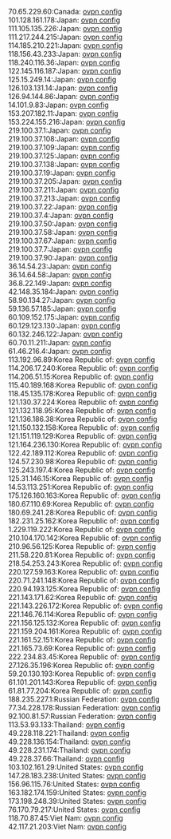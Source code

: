 70.65.229.60:Canada: [ovpn config](vpn/70_65_229_60.ovpn)  
101.128.161.178:Japan: [ovpn config](vpn/101_128_161_178.ovpn)  
111.105.135.226:Japan: [ovpn config](vpn/111_105_135_226.ovpn)  
111.217.244.215:Japan: [ovpn config](vpn/111_217_244_215.ovpn)  
114.185.210.221:Japan: [ovpn config](vpn/114_185_210_221.ovpn)  
118.156.43.233:Japan: [ovpn config](vpn/118_156_43_233.ovpn)  
118.240.116.36:Japan: [ovpn config](vpn/118_240_116_36.ovpn)  
122.145.116.187:Japan: [ovpn config](vpn/122_145_116_187.ovpn)  
125.15.249.14:Japan: [ovpn config](vpn/125_15_249_14.ovpn)  
126.103.131.14:Japan: [ovpn config](vpn/126_103_131_14.ovpn)  
126.94.144.86:Japan: [ovpn config](vpn/126_94_144_86.ovpn)  
14.101.9.83:Japan: [ovpn config](vpn/14_101_9_83.ovpn)  
153.207.182.11:Japan: [ovpn config](vpn/153_207_182_11.ovpn)  
153.224.155.216:Japan: [ovpn config](vpn/153_224_155_216.ovpn)  
219.100.37.1:Japan: [ovpn config](vpn/219_100_37_1.ovpn)  
219.100.37.108:Japan: [ovpn config](vpn/219_100_37_108.ovpn)  
219.100.37.109:Japan: [ovpn config](vpn/219_100_37_109.ovpn)  
219.100.37.125:Japan: [ovpn config](vpn/219_100_37_125.ovpn)  
219.100.37.138:Japan: [ovpn config](vpn/219_100_37_138.ovpn)  
219.100.37.19:Japan: [ovpn config](vpn/219_100_37_19.ovpn)  
219.100.37.205:Japan: [ovpn config](vpn/219_100_37_205.ovpn)  
219.100.37.211:Japan: [ovpn config](vpn/219_100_37_211.ovpn)  
219.100.37.213:Japan: [ovpn config](vpn/219_100_37_213.ovpn)  
219.100.37.22:Japan: [ovpn config](vpn/219_100_37_22.ovpn)  
219.100.37.4:Japan: [ovpn config](vpn/219_100_37_4.ovpn)  
219.100.37.50:Japan: [ovpn config](vpn/219_100_37_50.ovpn)  
219.100.37.58:Japan: [ovpn config](vpn/219_100_37_58.ovpn)  
219.100.37.67:Japan: [ovpn config](vpn/219_100_37_67.ovpn)  
219.100.37.7:Japan: [ovpn config](vpn/219_100_37_7.ovpn)  
219.100.37.90:Japan: [ovpn config](vpn/219_100_37_90.ovpn)  
36.14.54.23:Japan: [ovpn config](vpn/36_14_54_23.ovpn)  
36.14.64.58:Japan: [ovpn config](vpn/36_14_64_58.ovpn)  
36.8.22.149:Japan: [ovpn config](vpn/36_8_22_149.ovpn)  
42.148.35.184:Japan: [ovpn config](vpn/42_148_35_184.ovpn)  
58.90.134.27:Japan: [ovpn config](vpn/58_90_134_27.ovpn)  
59.136.57.185:Japan: [ovpn config](vpn/59_136_57_185.ovpn)  
60.109.152.175:Japan: [ovpn config](vpn/60_109_152_175.ovpn)  
60.129.123.130:Japan: [ovpn config](vpn/60_129_123_130.ovpn)  
60.132.246.122:Japan: [ovpn config](vpn/60_132_246_122.ovpn)  
60.70.11.211:Japan: [ovpn config](vpn/60_70_11_211.ovpn)  
61.46.216.4:Japan: [ovpn config](vpn/61_46_216_4.ovpn)  
113.192.96.89:Korea Republic of: [ovpn config](vpn/113_192_96_89.ovpn)  
114.206.17.240:Korea Republic of: [ovpn config](vpn/114_206_17_240.ovpn)  
114.206.51.15:Korea Republic of: [ovpn config](vpn/114_206_51_15.ovpn)  
115.40.189.168:Korea Republic of: [ovpn config](vpn/115_40_189_168.ovpn)  
118.45.135.178:Korea Republic of: [ovpn config](vpn/118_45_135_178.ovpn)  
121.130.37.224:Korea Republic of: [ovpn config](vpn/121_130_37_224.ovpn)  
121.132.118.95:Korea Republic of: [ovpn config](vpn/121_132_118_95.ovpn)  
121.136.186.38:Korea Republic of: [ovpn config](vpn/121_136_186_38.ovpn)  
121.150.132.158:Korea Republic of: [ovpn config](vpn/121_150_132_158.ovpn)  
121.151.119.129:Korea Republic of: [ovpn config](vpn/121_151_119_129.ovpn)  
121.164.236.130:Korea Republic of: [ovpn config](vpn/121_164_236_130.ovpn)  
122.42.189.112:Korea Republic of: [ovpn config](vpn/122_42_189_112.ovpn)  
124.57.230.98:Korea Republic of: [ovpn config](vpn/124_57_230_98.ovpn)  
125.243.197.4:Korea Republic of: [ovpn config](vpn/125_243_197_4.ovpn)  
125.31.146.15:Korea Republic of: [ovpn config](vpn/125_31_146_15.ovpn)  
14.53.113.251:Korea Republic of: [ovpn config](vpn/14_53_113_251.ovpn)  
175.126.160.163:Korea Republic of: [ovpn config](vpn/175_126_160_163.ovpn)  
180.67.110.69:Korea Republic of: [ovpn config](vpn/180_67_110_69.ovpn)  
180.69.241.28:Korea Republic of: [ovpn config](vpn/180_69_241_28.ovpn)  
182.231.25.162:Korea Republic of: [ovpn config](vpn/182_231_25_162.ovpn)  
1.229.119.222:Korea Republic of: [ovpn config](vpn/1_229_119_222.ovpn)  
210.104.170.142:Korea Republic of: [ovpn config](vpn/210_104_170_142.ovpn)  
210.96.56.125:Korea Republic of: [ovpn config](vpn/210_96_56_125.ovpn)  
211.58.220.81:Korea Republic of: [ovpn config](vpn/211_58_220_81.ovpn)  
218.54.253.243:Korea Republic of: [ovpn config](vpn/218_54_253_243.ovpn)  
220.127.59.163:Korea Republic of: [ovpn config](vpn/220_127_59_163.ovpn)  
220.71.241.148:Korea Republic of: [ovpn config](vpn/220_71_241_148.ovpn)  
220.94.193.125:Korea Republic of: [ovpn config](vpn/220_94_193_125.ovpn)  
221.143.171.62:Korea Republic of: [ovpn config](vpn/221_143_171_62.ovpn)  
221.143.226.172:Korea Republic of: [ovpn config](vpn/221_143_226_172.ovpn)  
221.146.76.114:Korea Republic of: [ovpn config](vpn/221_146_76_114.ovpn)  
221.156.125.132:Korea Republic of: [ovpn config](vpn/221_156_125_132.ovpn)  
221.159.204.161:Korea Republic of: [ovpn config](vpn/221_159_204_161.ovpn)  
221.161.52.151:Korea Republic of: [ovpn config](vpn/221_161_52_151.ovpn)  
221.165.73.69:Korea Republic of: [ovpn config](vpn/221_165_73_69.ovpn)  
222.234.83.45:Korea Republic of: [ovpn config](vpn/222_234_83_45.ovpn)  
27.126.35.196:Korea Republic of: [ovpn config](vpn/27_126_35_196.ovpn)  
59.20.130.193:Korea Republic of: [ovpn config](vpn/59_20_130_193.ovpn)  
61.101.201.143:Korea Republic of: [ovpn config](vpn/61_101_201_143.ovpn)  
61.81.77.204:Korea Republic of: [ovpn config](vpn/61_81_77_204.ovpn)  
188.235.227.1:Russian Federation: [ovpn config](vpn/188_235_227_1.ovpn)  
77.34.228.178:Russian Federation: [ovpn config](vpn/77_34_228_178.ovpn)  
92.100.81.57:Russian Federation: [ovpn config](vpn/92_100_81_57.ovpn)  
113.53.93.133:Thailand: [ovpn config](vpn/113_53_93_133.ovpn)  
49.228.118.221:Thailand: [ovpn config](vpn/49_228_118_221.ovpn)  
49.228.136.154:Thailand: [ovpn config](vpn/49_228_136_154.ovpn)  
49.228.231.174:Thailand: [ovpn config](vpn/49_228_231_174.ovpn)  
49.228.37.66:Thailand: [ovpn config](vpn/49_228_37_66.ovpn)  
103.102.161.29:United States: [ovpn config](vpn/103_102_161_29.ovpn)  
147.28.183.238:United States: [ovpn config](vpn/147_28_183_238.ovpn)  
156.96.115.76:United States: [ovpn config](vpn/156_96_115_76.ovpn)  
163.182.174.159:United States: [ovpn config](vpn/163_182_174_159.ovpn)  
173.198.248.39:United States: [ovpn config](vpn/173_198_248_39.ovpn)  
76.170.79.217:United States: [ovpn config](vpn/76_170_79_217.ovpn)  
118.70.87.45:Viet Nam: [ovpn config](vpn/118_70_87_45.ovpn)  
42.117.21.203:Viet Nam: [ovpn config](vpn/42_117_21_203.ovpn)  
